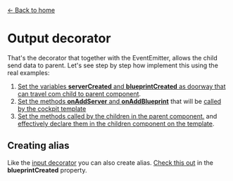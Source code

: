 [<- Back to home](../README.md)
# Output decorator
 
That's the decorator that together with the EventEmitter, allows the child send data to parent. Let's see step by step how implement this using the real examples:

1) [Set the variables **serverCreated** and **blueprintCreated** as doorway that can travel com child to parent component](../src/app/examples/components/cockpit/cockpit.component.ts#L9-L12).
2) [Set the methods **onAddServer** and **onAddBlueprint**](../src/app/examples/components/cockpit/cockpit.component.ts#L19-L33) that will be [called by the cockpit template]((../src/app/examples/components/cockpit/cockpit.component.html#L11-L17))
3) [Set the methods called by the children in the parent component.](../src/app/examples/components/components.component.ts#L12-L26) and [effectively declare them in the children component on the template](../src/app/examples/components/components.component.html#L3-L6).


## Creating alias
Like the [input decorator](./inputDecorator.md#creating-alias) you can also create alias. [Check this out](../src/app/examples/components/cockpit/cockpit.component.ts#L11) in the **blueprintCreated** property.
